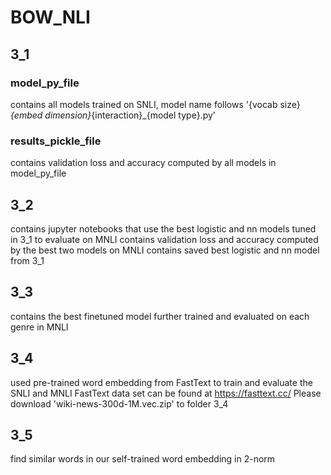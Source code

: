 # BOW_NLI
## 3_1
### model_py_file
contains all models trained on SNLI, model name follows '{vocab size}_{embed dimension}_{interaction}_{model type}.py'
### results_pickle_file
contains validation loss and accuracy computed by all models in model_py_file
## 3_2
contains jupyter notebooks that use the best logistic and nn models tuned in 3_1 to evaluate on MNLI
contains validation loss and accuracy computed by the best two models on MNLI
contains saved best logistic and nn model from 3_1
## 3_3
contains the best finetuned model further trained and evaluated on each genre in MNLI

## 3_4
used pre-trained word embedding from FastText to train and evaluate the SNLI and MNLI
FastText data set can be found at https://fasttext.cc/
Please download 'wiki-news-300d-1M.vec.zip' to folder 3_4

## 3_5
find similar words in our self-trained word embedding in 2-norm 